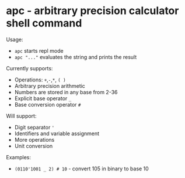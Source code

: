 # apc - arbitrary precision calculator shell command
Usage:
- `apc` starts repl mode
- `apc "..."` evaluates the string and prints the result

Currently supports:
- Operations: `+`,`-`,`*`, `( )`
- Arbitrary precision arithmetic
- Numbers are stored in any base from 2-36
- Explicit base operator `_`
- Base conversion operator `#`

Will support:
- Digit separator `'`
- Identifiers and variable assignment
- More operations
- Unit conversion
 
Examples:
- `(0110'1001 _ 2) # 10` - convert 105 in binary to base 10
